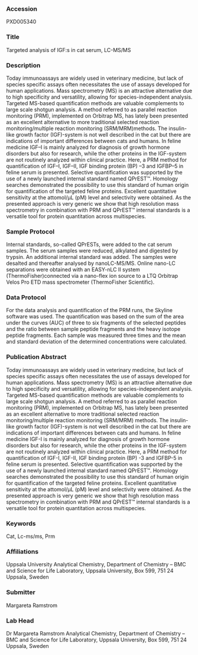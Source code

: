 ### Accession
PXD005340

### Title
Targeted analysis of IGF:s in cat serum, LC-MS/MS

### Description
Today immunoassays are widely used in veterinary medicine, but lack of species specific assays often necessitates the use of assays developed for human applications. Mass spectrometry (MS) is an attractive alternative due to high specificity and versatility, allowing for species-independent analysis. Targeted MS-based quantification methods are valuable complements to large scale shotgun analysis. A method referred to as parallel reaction monitoring (PRM), implemented on Orbitrap MS, has lately been presented as an excellent alternative to more traditional selected reaction monitoring/multiple reaction monitoring (SRM/MRM)methods. The insulin-like growth factor (IGF)-system is not well described in the cat but there are indications of important differences between cats and humans. In feline medicine IGF–I is mainly analyzed for diagnosis of growth hormone disorders but also for research, while the other proteins in the IGF-system are not routinely analyzed within clinical practice. Here, a PRM method for quantification of IGF–I, IGF–II, IGF binding protein (BP) –3 and IGFBP–5 in feline serum is presented. Selective quantification was supported by the use of a newly launched internal standard named QPrEST™. Homology searches demonstrated the possibility to use this standard of human origin for quantification of the targeted feline proteins. Excellent quantitative sensitivity at the attomol/µL (pM) level and selectivity were obtained. As the presented approach is very generic we show that high resolution mass spectrometry in combination with PRM and QPrEST™ internal standards is a versatile tool for protein quantitation across multispecies.

### Sample Protocol
Internal standards, so-called QPrESTs, were added to the cat serum samples. The serum samples were reduced, alkylated and digested by trypsin. An additional internal standard was added. The samples were desalted and thereafter analysed by nanoLC-MS/MS. Online nano-LC separations were obtained with an EASY-nLC II system (ThermoFisher)connected via a nano-flex ion source to a LTQ Orbitrap Velos Pro ETD mass spectrometer (ThermoFisher Scientific).

### Data Protocol
For the data analysis and quantification of the PRM runs, the Skyline software was used. The quantification was based on the sum of the area under the curves (AUC) of three to six fragments of the selected peptides and the ratio between sample peptide fragments and the heavy isotope peptide fragments. Each sample was measured three times and the mean and standard deviation of the determined concentrations were calculated.

### Publication Abstract
Today immunoassays are widely used in veterinary medicine, but lack of species specific assays often necessitates the use of assays developed for human applications. Mass spectrometry (MS) is an attractive alternative due to high specificity and versatility, allowing for species-independent analysis. Targeted MS-based quantification methods are valuable complements to large scale shotgun analysis. A method referred to as parallel reaction monitoring (PRM), implemented on Orbitrap MS, has lately been presented as an excellent alternative to more traditional selected reaction monitoring/multiple reaction monitoring (SRM/MRM) methods. The insulin-like growth factor (IGF)-system is not well described in the cat but there are indications of important differences between cats and humans. In feline medicine IGF-I is mainly analyzed for diagnosis of growth hormone disorders but also for research, while the other proteins in the IGF-system are not routinely analyzed within clinical practice. Here, a PRM method for quantification of IGF-I, IGF-II, IGF binding protein (BP) -3 and IGFBP-5 in feline serum is presented. Selective quantification was supported by the use of a newly launched internal standard named QPrEST&#x2122;. Homology searches demonstrated the possibility to use this standard of human origin for quantification of the targeted feline proteins. Excellent quantitative sensitivity at the attomol/&#x3bc;L (pM) level and selectivity were obtained. As the presented approach is very generic we show that high resolution mass spectrometry in combination with PRM and QPrEST&#x2122; internal standards is a versatile tool for protein quantitation across multispecies.

### Keywords
Cat, Lc-ms/ms, Prm

### Affiliations
Uppsala University
Analytical Chemistry, Department of Chemistry – BMC and Science for Life Laboratory, Uppsala University, Box 599, 751 24 Uppsala, Sweden

### Submitter
Margareta Ramstrom

### Lab Head
Dr Margareta Ramstrom
Analytical Chemistry, Department of Chemistry – BMC and Science for Life Laboratory, Uppsala University, Box 599, 751 24 Uppsala, Sweden


